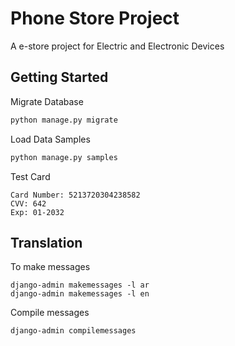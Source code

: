# Phone Store Project

A e-store project for Electric and Electronic Devices

## Getting Started

Migrate Database
```sh
python manage.py migrate
```
Load Data Samples

```sh
python manage.py samples
```
Test Card
```
Card Number: 5213720304238582
CVV: 642
Exp: 01-2032 
```

## Translation
To make messages
```
django-admin makemessages -l ar
django-admin makemessages -l en
```
Compile messages
```
django-admin compilemessages
```
